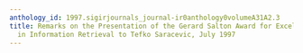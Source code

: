 ```yaml
---
anthology_id: 1997.sigirjournals_journal-ir0anthology0volumeA31A2.3
title: Remarks on the Presentation of the Gerard Salton Award for Excellence in Research
  in Information Retrieval to Tefko Saracevic, July 1997
---
```

